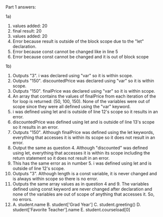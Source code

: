 Part 1 answers:

1a)
  1) values added: 20
  2) final result: 20
  3) values added: 20
  4) Error because result is outside of the block scope due to the "let" declaration.
  5) Error because const cannot be changed like in line 5
  6) Error because const cannot be changed and it is out of block scope

1b) 
  1) Outputs "3". i was declared using "var" so it is within scope.
  2) Outputs "150". discountedPrice was declared using "var" so it is within scope.
  3) Outputs "150". finalPrice was declared using "var" so it is within scope.
  4) An array that contains the values of finalPrice from each iteration of the for loop is returned: (50, 100, 150). None of the variables were out of scope since they were all defined using the "var" keyword.
  5) i was defined using let and is outside of line 12's scope so it results in an error.
  6) discountedPrice was defined using let and is outside of line 13's scope so it results in an error.
  7) Outputs "150". Although finalPrice was defined using the let keywords, everything that accesses it is within its scope so it does not result in an error.
  8) Output the same as question 4. Although "discounted" was defined using let, everything that accesses it is within its scope including the return statement so it does not result in an error.
  9) This has the same error as in number 5. i was defined using let and is outside of line 12's scope.
  10) Outputs "3". Although length is a const variable, it is never changed and is always within scope so there is no error.
  11) Outputs the same array values as in question 4 and 9. The variables defined using const keyword are never changed after declaration and none of the variables are out of scope of anything that accesses it. So, no errors. 
  12) A. student.name
      B. student['Grad Year']
      C. student.greeting()
      D. student['Favorite Teacher'].name
      E. student.courseload[0]
